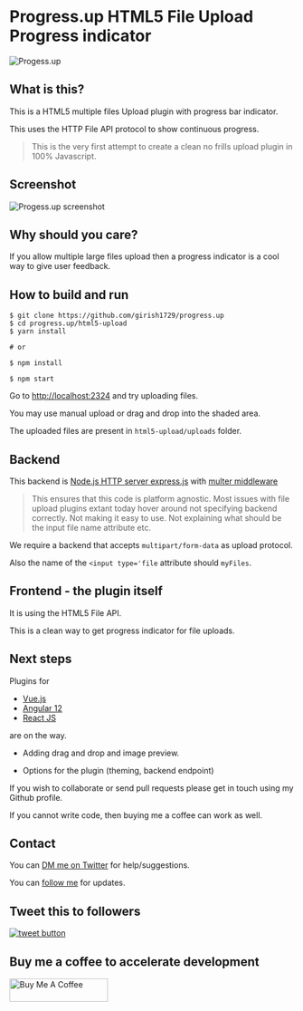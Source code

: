# Progress.up HTML5 File Upload Progress indicator

![Progess.up](https://raw.githubusercontent.com/girish1729/progress.up/main/html5-upload/images/Progress.Up.png)

## What is this?

This is a HTML5 multiple files Upload plugin with progress bar
indicator.

This uses the HTTP File API protocol to show continuous progress.


>This is the very first attempt to create a clean no frills upload plugin
>in 100% Javascript.

## Screenshot

![Progess.up
screenshot](https://raw.githubusercontent.com/girish1729/progress.up/main/html5-upload/images/progress-up-html5-upload-capture.png)

## Why should you care?

If you allow multiple large files upload then a progress indicator is a
cool way to give user feedback.

## How to build and run

```
$ git clone https://github.com/girish1729/progress.up
$ cd progress.up/html5-upload
$ yarn install

# or

$ npm install

$ npm start
```

Go to [http://localhost:2324](http://localhost:2324)
 and try uploading files.

You may use manual upload or drag and drop into the shaded area.

The uploaded files are present in `html5-upload/uploads` folder.

## Backend

This backend is [Node.js HTTP server express.js](https://expressjs.com) with [multer middleware](http://expressjs.com/en/resources/middleware/multer.html)

> This ensures that this code is platform agnostic.
> Most issues with file upload plugins extant today hover around
> not specifying backend correctly. Not making it easy to use.
> Not explaining what should be the input file name attribute etc.
> 

We require a backend that accepts `multipart/form-data` as upload
protocol.

Also the name of the `<input type='file` attribute should `myFiles`.

## Frontend - the plugin itself

It is using the HTML5 File API.

This is a clean way to get progress indicator for file uploads.

## Next steps

Plugins for 

- [Vue.js](https://www.vuejs.org) 
- [Angular 12](https://angular.io) 
- [React JS](https://reactjs.org) 

are on the way.

- Adding drag and drop and image preview.

- Options for the plugin (theming, backend endpoint)

If you wish to collaborate or send pull requests 
please get in touch using my Github profile.

If you cannot write code, then buying me a coffee can work as well.

## Contact

You can [DM me on Twitter](https://twitter.com/girish1729) for help/suggestions.

You can [follow me](https://twitter.com/intent/follow?screen_name=girish1729
) for updates.

## Tweet this to followers


<a href="https://twitter.com/intent/tweet?text=Tweet+this+to+your+followers&url=https%3A%2F%2Fgithub.com%2Fgirish1729%2Fprogress.up&hashtags=github&original_referer=http%3A%2F%2Fgithub.com%2F&tw_p=tweetbutton" target="_blank">
  <img src="http://jpillora.com/github-twitter-button/img/tweet.png"
       alt="tweet button" title="Tweet this to your followers"></img>
</a>

## Buy me a coffee to accelerate development

<a href="https://www.buymeacoffee.com/girish1729" target="_blank"><img src="https://cdn.buymeacoffee.com/buttons/default-orange.png" alt="Buy Me A Coffee" height="41" width="174"></a>

